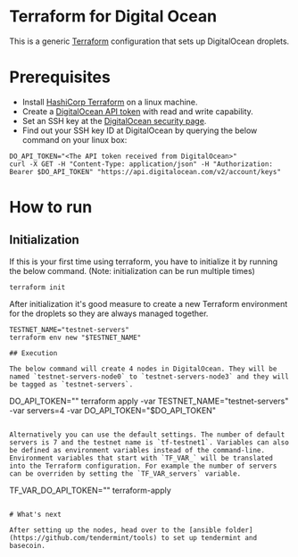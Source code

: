 # Terraform for Digital Ocean

This is a generic [Terraform](https://www.terraform.io/) configuration that sets up DigitalOcean droplets.

# Prerequisites

* Install [HashiCorp Terraform](https://www.terraform.io) on a linux machine.
* Create a [DigitalOcean API token](https://cloud.digitalocean.com/settings/api/tokens) with read and write capability.
* Set an SSH key at the [DigitalOcean security page](https://cloud.digitalocean.com/settings/security).
* Find out your SSH key ID at DigitalOcean by querying the below command on your linux box:

```
DO_API_TOKEN="<The API token received from DigitalOcean>"
curl -X GET -H "Content-Type: application/json" -H "Authorization: Bearer $DO_API_TOKEN" "https://api.digitalocean.com/v2/account/keys"
```

# How to run

## Initialization
If this is your first time using terraform, you have to initialize it by running the below command. (Note: initialization can be run multiple times)
```
terraform init
```

After initialization it's good measure to create a new Terraform environment for the droplets so they are always managed together.

```
TESTNET_NAME="testnet-servers"
terraform env new "$TESTNET_NAME"

## Execution

The below command will create 4 nodes in DigitalOcean. They will be named `testnet-servers-node0` to `testnet-servers-node3` and they will be tagged as `testnet-servers`.
```
DO_API_TOKEN="<The API token received from DigitalOcean>"
terraform apply -var TESTNET_NAME="testnet-servers" -var servers=4 -var DO_API_TOKEN="$DO_API_TOKEN"
```

Alternatively you can use the default settings. The number of default servers is 7 and the testnet name is `tf-testnet1`. Variables can also be defined as environment variables instead of the command-line. Environment variables that start with `TF_VAR_` will be translated into the Terraform configuration. For example the number of servers can be overriden by setting the `TF_VAR_servers` variable.

```
TF_VAR_DO_API_TOKEN="<The API token received from DigitalOcean>"
terraform-apply
```

# What's next

After setting up the nodes, head over to the [ansible folder](https://github.com/tendermint/tools) to set up tendermint and basecoin.


